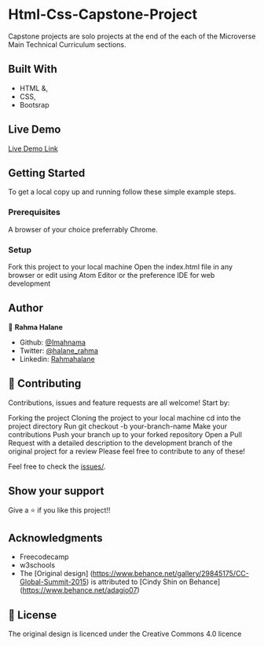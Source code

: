 # Html-Css-Capstone-Project
Capstone projects are solo projects at the end of the each of the Microverse Main Technical Curriculum sections.

## Built With

- HTML &,
- CSS,
- Bootsrap

## Live Demo

[Live Demo Link](https://rawcdn.githack.com/imahnama/Html-Css-Capstone-Project/d82f5f43b8eda60e71a0658d0463249a066f31c6/index.html)

## Getting Started

To get a local copy up and running follow these simple example steps.

### Prerequisites

A browser of your choice preferrably Chrome.

### Setup

Fork this project to your local machine
Open the index.html file in any browser or edit using Atom Editor or the preference IDE for web development


## Author

👤 **Rahma Halane**

- Github: [@Imahnama](https://github.com/imahnama)
- Twitter: [@halane_rahma](https://twitter.com/halane_rahma)
- Linkedin: [Rahmahalane](https://linkedin.com/Rahmahalane)

## 🤝 Contributing

Contributions, issues and feature requests are all welcome! Start by:

Forking the project
Cloning the project to your local machine
cd into the project directory
Run git checkout -b your-branch-name
Make your contributions
Push your branch up to your forked repository
Open a Pull Request with a detailed description to the development branch of the original project for a review
Please feel free to contribute to any of these!

Feel free to check the [issues/](https://github.com/imahnama/Html-Css-Capstone-Project/issues).

## Show your support

Give a ⭐️ if you like this project!!

## Acknowledgments

- Freecodecamp
- w3schools
- The [Original design] (https://www.behance.net/gallery/29845175/CC-Global-Summit-2015) is attributed to [Cindy Shin on Behance] (https://www.behance.net/adagio07)


## 📝 License

The original design is licenced under the Creative Commons 4.0 licence
